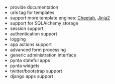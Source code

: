 * provide documentation
* urls tag for templates  
* support more template engines: [Cheetah](http://www.cheetahtemplate.org/), [Jinja2](http://jinja.pocoo.org/docs/) 
* support for SQLAlchemy storage
* session support
* authentication support
* logging
* app actions support
* advanced form processing
* generic administration interface
* pynta stateful apps
* pynta widgets
* twitter/bootstrap support
* django apps support
